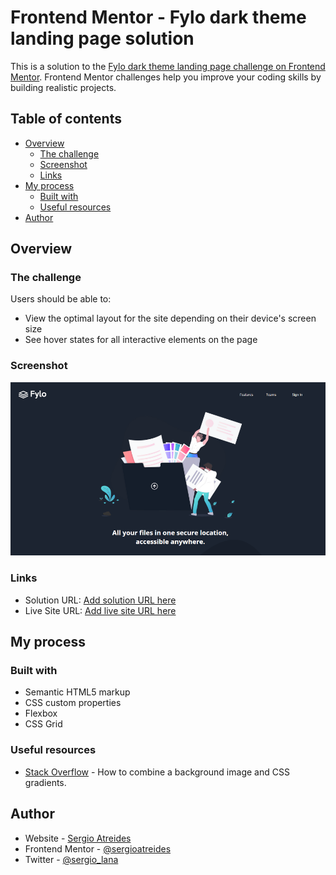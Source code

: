 # Frontend Mentor - Fylo dark theme landing page solution

This is a solution to the [Fylo dark theme landing page challenge on Frontend Mentor](https://www.frontendmentor.io/challenges/fylo-dark-theme-landing-page-5ca5f2d21e82137ec91a50fd). Frontend Mentor challenges help you improve your coding skills by building realistic projects. 

## Table of contents

- [Overview](#overview)
  - [The challenge](#the-challenge)
  - [Screenshot](#screenshot)
  - [Links](#links)
- [My process](#my-process)
  - [Built with](#built-with)
  - [Useful resources](#useful-resources)
- [Author](#author)

## Overview

### The challenge

Users should be able to:

- View the optimal layout for the site depending on their device's screen size
- See hover states for all interactive elements on the page

### Screenshot

![](./images/screenshot.png)

### Links

- Solution URL: [Add solution URL here](https://github.com/sergioatreides/fylo-dark-theme-landing-page)
- Live Site URL: [Add live site URL here](https://sergioatreides.github.io/fylo-dark-theme-landing-page/)

## My process

### Built with

- Semantic HTML5 markup
- CSS custom properties
- Flexbox
- CSS Grid

### Useful resources

- [Stack Overflow](https://stackoverflow.com/questions/2504071/how-do-i-combine-a-background-image-and-css3-gradient-on-the-same-element) - How to combine a background image and CSS gradients.

## Author

- Website - [Sergio Atreides](https://github.com/sergioatreides)
- Frontend Mentor - [@sergioatreides](https://www.frontendmentor.io/profile/sergioatreides)
- Twitter - [@sergio_lana](https://twitter.com/sergio_lana/)
